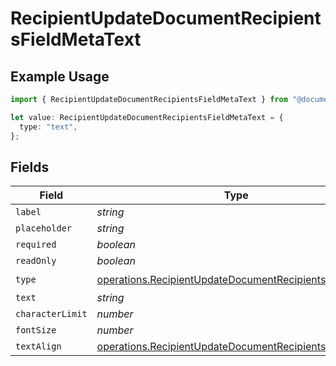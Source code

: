# RecipientUpdateDocumentRecipientsFieldMetaText

## Example Usage

```typescript
import { RecipientUpdateDocumentRecipientsFieldMetaText } from "@documenso/sdk-typescript/models/operations";

let value: RecipientUpdateDocumentRecipientsFieldMetaText = {
  type: "text",
};
```

## Fields

| Field                                                                                                                            | Type                                                                                                                             | Required                                                                                                                         | Description                                                                                                                      |
| -------------------------------------------------------------------------------------------------------------------------------- | -------------------------------------------------------------------------------------------------------------------------------- | -------------------------------------------------------------------------------------------------------------------------------- | -------------------------------------------------------------------------------------------------------------------------------- |
| `label`                                                                                                                          | *string*                                                                                                                         | :heavy_minus_sign:                                                                                                               | N/A                                                                                                                              |
| `placeholder`                                                                                                                    | *string*                                                                                                                         | :heavy_minus_sign:                                                                                                               | N/A                                                                                                                              |
| `required`                                                                                                                       | *boolean*                                                                                                                        | :heavy_minus_sign:                                                                                                               | N/A                                                                                                                              |
| `readOnly`                                                                                                                       | *boolean*                                                                                                                        | :heavy_minus_sign:                                                                                                               | N/A                                                                                                                              |
| `type`                                                                                                                           | [operations.RecipientUpdateDocumentRecipientsTypeText](../../models/operations/recipientupdatedocumentrecipientstypetext.md)     | :heavy_check_mark:                                                                                                               | N/A                                                                                                                              |
| `text`                                                                                                                           | *string*                                                                                                                         | :heavy_minus_sign:                                                                                                               | N/A                                                                                                                              |
| `characterLimit`                                                                                                                 | *number*                                                                                                                         | :heavy_minus_sign:                                                                                                               | N/A                                                                                                                              |
| `fontSize`                                                                                                                       | *number*                                                                                                                         | :heavy_minus_sign:                                                                                                               | N/A                                                                                                                              |
| `textAlign`                                                                                                                      | [operations.RecipientUpdateDocumentRecipientsTextAlign5](../../models/operations/recipientupdatedocumentrecipientstextalign5.md) | :heavy_minus_sign:                                                                                                               | N/A                                                                                                                              |